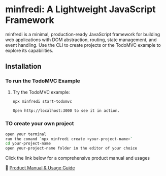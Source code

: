 # minfredi: A Lightweight JavaScript Framework

minfredi is a minimal, production-ready JavaScript framework for building web applications with DOM abstraction, routing, state management, and event handling. Use the CLI to create projects or the TodoMVC example to explore its capabilities.

## Installation

### To run the TodoMVC Example

1. Try the TodoMVC example:

   ```bash
   npx minfredi start-todomvc

   Open http://localhost:3000 to see it in action.
   ```

### TO create your own project

```bash
open your terminal
run the comand `npx minfredi create <your-project-name>`
cd your-project-name
open your-project-name folder in the editor of your choice
```

Click the link below for a comprehensive product manual and usages

📘 [Product Manual & Usage Guide](docs/product_manual.md)


